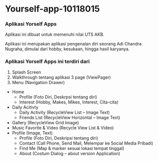 # Yourself-app-10118015

### Aplikasi Yorself Apps

Aplikasi ini dibuat untuk memenuhi nilai UTS AKB.

Aplikasi ini merupakan aplikasi pengenalan diri seorang Adi Chandra Nugraha, dimulai dari hobby, kesukaan, hingga hasil karyanya.

### Aplikasi Yorself Apps ini terdiri dari

1. Splash Screen
2. Walkthrough tentang aplikasi 3 page (ViewPager)
3. Menu (Navigation Drawer)
  - Home
    - Profile (Foto Diri, Deskrpsi tentang diri)
    - Interest (Hobby, Makes, Mikes, Interest, Cita-cita)
  - Daily Acitivty
    - Daily Activity (RecycleView List – Image Text)
    - Friends List (RecycleView Horizontal – Image Text)
  - Gallery (RecycleView Grid Image)
  - Music Favorite & Video (Recycle View List & Video)
  - Profile (Image, Text)
    - Profile (Foto Diri, Deskripsi tentang diri)
    - Contact (Call Phone, Send Mail, Melempar ke Social Media Pribadi)
    - Find Me (Map & marker sesuai lokasi tempat tinggal)
    - About (Costum Dialog – about version Application)
